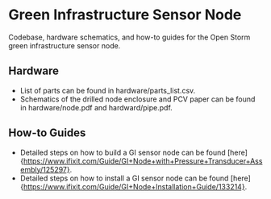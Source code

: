 # Green Infrastructure Sensor Node
Codebase, hardware schematics, and how-to guides for the Open Storm green infrastructure sensor node.

## Hardware
- List of parts can be found in hardware/parts_list.csv.
- Schematics of the drilled node enclosure and PCV paper can be found in hardware/node.pdf and hardward/pipe.pdf.

## How-to Guides
- Detailed steps on how to build a GI sensor node can be found [here]{https://www.ifixit.com/Guide/GI+Node+with+Pressure+Transducer+Assembly/125297}.
- Detailed steps on how to install a GI sensor node can be found [here]{https://www.ifixit.com/Guide/GI+Node+Installation+Guide/133214}. 

